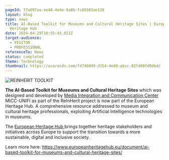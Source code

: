 ```yaml
---
pageId: 7fa097aa-ee48-4e4e-9a8b-fc68303ae128
layout: blog
type: news
title: AI-Based Toolkit for Museums and Cultural Heritage Sites | European
  Heritage Hub
date: 2024-04-29T10:55:43.011Z
target-audience:
  - VISITOR
  - PROFESSIONAL
referenceTo: News
status: completed
theme: Technology
thumbnail: https://ucarecdn.com/f4746049-d154-4e60-abcc-02fd00fd0dbd/
---
```

![REINHERIT TOOLKIT](https://ucarecdn.com/4573842d-4f58-4cf7-abe5-96422e06fe0a/ "REINHERIT TOOLKIT")



**The AI-Based Toolkit for Museums and Cultural Heritage Sites** which was designed and developed by [Media Integration and Communication Center](https://www.facebook.com/miccunifi?__cft__[0]=AZWQRy-eJRHvvUJ-oNjv_Syorx63Dn_aqeN8I7NnkJ15WJk62Ju7kG-GIrMqmoxRsJbgLjLV5Zl1OaDV8mFALKXWuM8urSEQlhiiz9klMqM3ZRkMF4g1By7jWoh9P6rFU-v4UxSIa2EEEMT9xs_Jr7Ya9iTum7gCanhNBq9CF7poUqt1twTz262hVSjn0oNiH-WaAOAGbD31wA0p2vI2ulwY&__tn__=-]K-y-R) MICC-UNIFI as part of the ReInHerit project is now part of the European Heritage Hub.  A comprehensive resource addressed to museum and cultural heritage professionals, exploiting Artificial Intelligence technologies in museums.

The [European Heritage Hub ](https://www.europeanheritagehub.eu)brings together heritage stakeholders and initiatives across Europe to support the transition towards a more sustainable, digital and inclusive society.

Learn more here: <https://www.europeanheritagehub.eu/document/ai-based-toolkit-for-museums-and-cultural-heritage-sites/>